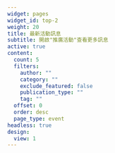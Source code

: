 ```yaml
---
widget: pages
widget_id: top-2
weight: 20
title: 最新活動訊息
subtitle: 開啟"推廣活動"查看更多訊息
active: true
content:
  count: 5
  filters:
    author: ""
    category: ""
    exclude_featured: false
    publication_type: ""
    tag: ""
  offset: 0
  order: desc
  page_type: event
headless: true
design:
  view: 1
---
```

